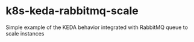 # k8s-keda-rabbitmq-scale
Simple example of the KEDA behavior integrated with RabbitMQ queue to scale instances
